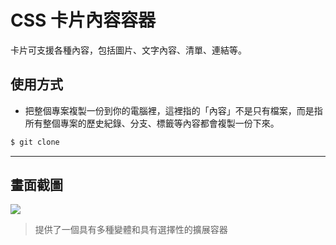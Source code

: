 # CSS 卡片內容容器

卡片可支援各種內容，包括圖片、文字內容、清單、連結等。

## 使用方式
- 把整個專案複製一份到你的電腦裡，這裡指的「內容」不是只有檔案，而是指所有整個專案的歷史紀錄、分支、標籤等內容都會複製一份下來。
```sh
$ git clone
```

----

## 畫面截圖
![](https://i.imgur.com/jhsl5eu.png)
> 提供了一個具有多種變體和具有選擇性的擴展容器
